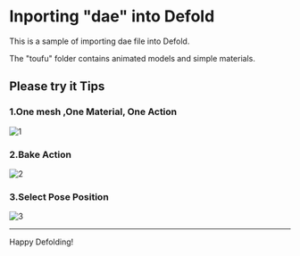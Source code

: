 # Inporting "dae" into Defold

This is a sample of importing dae file into Defold.

The "toufu" folder contains animated models and simple materials.

## Please try it Tips
### 1.One mesh ,One Material, One Action
![1](https://user-images.githubusercontent.com/38267288/124575921-c8c0e200-de86-11eb-8880-2bb45f15ffb5.jpg)

### 2.Bake Action
![2](https://user-images.githubusercontent.com/38267288/124575990-d9715800-de86-11eb-9dc2-7c95c16d352b.jpg)

### 3.Select Pose Position
![3](https://user-images.githubusercontent.com/38267288/124576061-e9893780-de86-11eb-8751-6243808ff347.jpg)

  
***
Happy Defolding!
